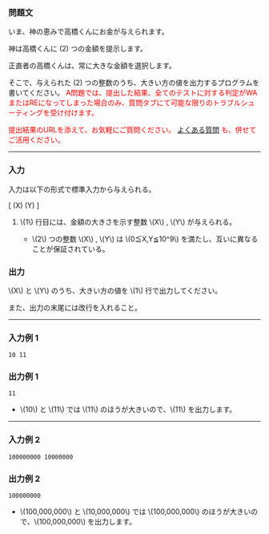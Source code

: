 <div>

<div>

### **問題文**

<section>

いま、神の恵みで高橋くんにお金が与えられます。

神は高橋くんに \(2\) つの金額を提示します。

正直者の高橋くんは、常に大きな金額を選択します。

そこで、与えられた \(2\) つの整数のうち、大きい方の値を出力するプログラムを書いてください。
<font color="red">
A問題では、提出した結果、全てのテストに対する判定がWAまたはREになってしまった場合のみ、質問タブにて可能な限りのトラブルシューティングを受け付けます。

提出結果のURLを添えて、お気軽にご質問ください。
<a href="http://abc002.contest.atcoder.jp/faq">
よくある質問</a>
も、併せてご活用ください。</font>
</section>
</div>

---

<div>
<div>

### **入力**

<section>

入力は以下の形式で標準入力から与えられる。

\[
\(X\) \(Y\)
\]

<ol>
<li>
\(1\) 行目には、金額の大きさを示す整数 \(X\) , \(Y\) が与えられる。</li>
<ul>
<li>
\(2\) つの整数 \(X\) , \(Y\) は \(0≦X,Y≦10^9\) を満たし、互いに異なることが保証されている。</li>
</ul>
</ol>
</section>
</div>
<div>

### **出力**

<section>
\(X\) と \(Y\) のうち、大きい方の値を \(1\) 行で出力してください。

また、出力の末尾には改行を入れること。
</section>
</div>
</div>

---

<div>

### **入力例 1**

<section>

```
10 11
```

</section>
</div>
<div>

### **出力例 1**

<section>

```
11
```

<ul>
<li>
\(10\) と \(11\) では \(11\) のほうが大きいので、\(11\) を出力します。</li>
</ul>
</section>
</div>

---

<div>

### **入力例 2**

<section>

```
100000000 10000000
```

</section>
</div>
<div>

### **出力例 2**

<section>

```
100000000
```

<ul>
<li>
\(100,000,000\) と \(10,000,000\) では \(100,000,000\) のほうが大きいので、\(100,000,000\) を出力します。</li>
</ul>
</section>
</div>

</div>
